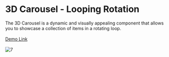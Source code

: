 # 3D Carousel - Looping Rotation

The 3D Carousel is a dynamic and visually appealing component that allows you to showcase a collection of items in a rotating loop. <br><br>
<a href="https://jo-erl.github.io/3dcarousel/">Demo Link</a><br><br>
![7](https://github.com/Jo-erl/3dcarousel/assets/133300552/b14b53a9-0dc9-4e90-8010-e3658235ae24)

